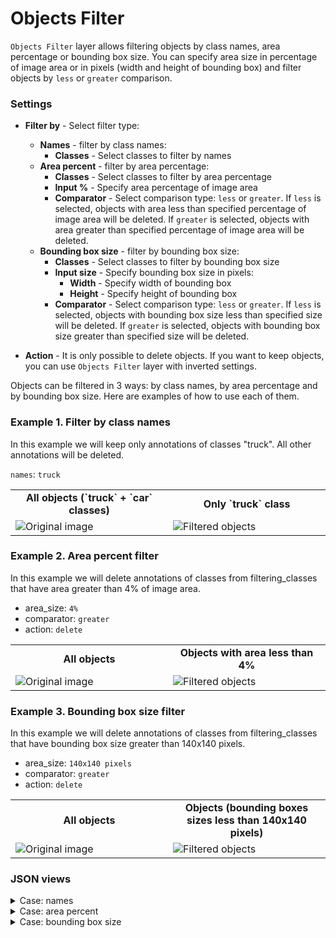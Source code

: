 # Objects Filter

`Objects Filter` layer allows filtering objects by class names, area percentage or bounding box size. You can specify area size in percentage of image area or in pixels (width and height of bounding box) and filter objects by `less` or `greater` comparison.

### Settings

- **Filter by** - Select filter type:

  - **Names** - filter by class names:
    - **Classes** - Select classes to filter by names
  - **Area percent** - filter by area percentage:
    - **Classes** - Select classes to filter by area percentage
    - **Input %** - Specify area percentage of image area
    - **Comparator** - Select comparison type: `less` or `greater`. If `less` is selected, objects with area less than specified percentage of image area will be deleted. If `greater` is selected, objects with area greater than specified percentage of image area will be deleted.
  - **Bounding box size** - filter by bounding box size:
    - **Classes** - Select classes to filter by bounding box size
    - **Input size** - Specify bounding box size in pixels:
      - **Width** - Specify width of bounding box
      - **Height** - Specify height of bounding box
    - **Comparator** - Select comparison type: `less` or `greater`. If `less` is selected, objects with bounding box size less than specified size will be deleted. If `greater` is selected, objects with bounding box size greater than specified size will be deleted.

- **Action** - It is only possible to delete objects. If you want to keep objects, you can use `Objects Filter` layer with inverted settings.

Objects can be filtered in 3 ways: by class names, by area percentage and by bounding box size.
Here are examples of how to use each of them.

### Example 1. Filter by class names

In this example we will keep only annotations of classes "truck". All other annotations will be deleted.

`names`: `truck`

<table>
<tr>
<td style="text-align:center; width:50%"><strong>All objects (`truck` + `car` classes)</strong></td>
<td style="text-align:center; width:50%"><strong>Only `truck` class</strong></td>
</tr>
<tr>
<td> <img src="https://github.com/supervisely-ecosystem/ml-nodes/assets/79905215/e79d52cf-5921-4a78-af44-f242868d9ae2" alt="Original image" /> </td>
<td> <img src="https://github.com/supervisely-ecosystem/ml-nodes/assets/79905215/c52d1092-e271-4295-a0ca-873fda2c9788" alt="Filtered objects" /> </td>
</tr>
</table>

### Example 2. Area percent filter

In this example we will delete annotations of classes from filtering_classes that have area greater than 4% of image area.

- area_size: `4%`
- comparator: `greater`
- action: `delete`

<table>
<tr>
<td style="text-align:center; width:50%"><strong>All objects</strong></td>
<td style="text-align:center; width:50%"><strong>Objects with area less than 4%</strong></td>
</tr>
<tr>
<td> <img src="https://github.com/supervisely-ecosystem/ml-nodes/assets/79905215/12ad680d-52a7-4599-b0fa-e715fe7ac87b" alt="Original image" /> </td>
<td> <img src="https://github.com/supervisely-ecosystem/ml-nodes/assets/79905215/8ba7e003-7fbf-4b21-b295-989f96acb75e" alt="Filtered objects" /> </td>
</tr>
</table>

### Example 3. Bounding box size filter

In this example we will delete annotations of classes from filtering_classes that have bounding box size greater than 140x140 pixels.

- area_size: `140x140 pixels`
- comparator: `greater`
- action: `delete`

<table>
<tr>
<td style="text-align:center; width:50%"><strong>All objects</strong></td>
<td style="text-align:center; width:50%"><strong>Objects (bounding boxes sizes less than 140x140 pixels)</strong></td>
</tr>
<tr>
<td> <img src="https://github.com/supervisely-ecosystem/ml-nodes/assets/79905215/3665ff7f-de1f-47f3-8df4-c56f919e4c8d" alt="Original image" /> </td>
<td> <img src="https://github.com/supervisely-ecosystem/ml-nodes/assets/79905215/389ac57e-28b9-4719-8a4c-ffd60d1440a2" alt="Filtered objects" /> </td>
</tr>
</table>

### JSON views

<details>
  <summary>Case: names</summary>
<pre>
{
  "action": "objects_filter",
  "src": ["$images_project_1"],
  "dst": "$objects_filter_4",
  "settings": {
    "filter_by": {
      "names": ["truck"]
    }
  }
}
</pre>
</details>

<details>
  <summary>Case: area percent</summary>
<pre>
{
  "action": "objects_filter",
  "src": ["$images_project_1"],
  "dst": "$objects_filter_2",
  "settings": {
    "filter_by": {
      "polygon_sizes": {
        "filtering_classes": ["bus", "car", "taxi", "truck"],
        "action": "delete",
        "comparator": "greater",
        "area_size": {
          "percent": 4
        }
      }
    }
  }
}
</pre>
</details>

<details>
  <summary>Case: bounding box size</summary>
<pre>
{
  "action": "objects_filter",
  "src": ["$images_project_1"],
  "dst": "$objects_filter_2",
  "settings": {
    "filter_by": {
      "polygon_sizes": {
        "filtering_classes": ["bus", "car", "taxi", "truck"],
        "action": "delete",
        "comparator": "greater",
        "area_size": {
          "width": 140,
          "height": 140
        }
      }
    }
  }
}
</pre>
</details>
